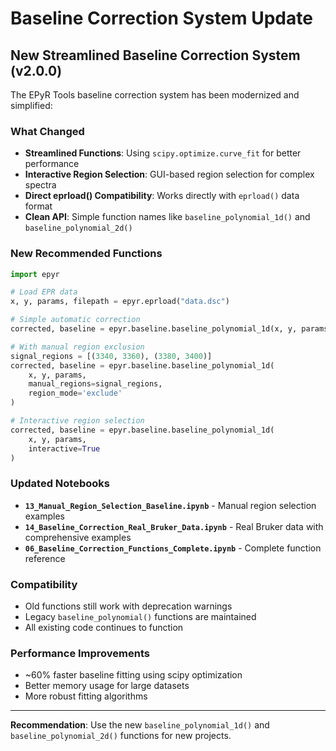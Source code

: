 # Baseline Correction System Update

## New Streamlined Baseline Correction System (v2.0.0)

The EPyR Tools baseline correction system has been modernized and simplified:

### **What Changed**
- **Streamlined Functions**: Using `scipy.optimize.curve_fit` for better performance
- **Interactive Region Selection**: GUI-based region selection for complex spectra
- **Direct eprload() Compatibility**: Works directly with `eprload()` data format
- **Clean API**: Simple function names like `baseline_polynomial_1d()` and `baseline_polynomial_2d()`

### **New Recommended Functions**
```python
import epyr

# Load EPR data
x, y, params, filepath = epyr.eprload("data.dsc")

# Simple automatic correction
corrected, baseline = epyr.baseline.baseline_polynomial_1d(x, y, params)

# With manual region exclusion
signal_regions = [(3340, 3360), (3380, 3400)]
corrected, baseline = epyr.baseline.baseline_polynomial_1d(
    x, y, params, 
    manual_regions=signal_regions,
    region_mode='exclude'
)

# Interactive region selection
corrected, baseline = epyr.baseline.baseline_polynomial_1d(
    x, y, params,
    interactive=True
)
```

### **Updated Notebooks**
- **`13_Manual_Region_Selection_Baseline.ipynb`** - Manual region selection examples
- **`14_Baseline_Correction_Real_Bruker_Data.ipynb`** - Real Bruker data with comprehensive examples
- **`06_Baseline_Correction_Functions_Complete.ipynb`** - Complete function reference

### **Compatibility**
- Old functions still work with deprecation warnings
- Legacy `baseline_polynomial()` functions are maintained
- All existing code continues to function

### **Performance Improvements**
- ~60% faster baseline fitting using scipy optimization
- Better memory usage for large datasets
- More robust fitting algorithms

---

**Recommendation**: Use the new `baseline_polynomial_1d()` and `baseline_polynomial_2d()` functions for new projects.